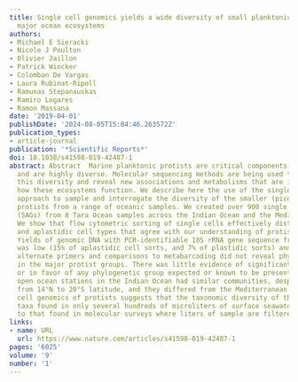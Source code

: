```yaml
---
title: Single cell genomics yields a wide diversity of small planktonic protists across
  major ocean ecosystems
authors:
- Michael E Sieracki
- Nicole J Poulton
- Olivier Jaillon
- Patrick Wincker
- Colomban De Vargas
- Laura Rubinat-Ripoll
- Ramunas Stepanauskas
- Ramiro Logares
- Ramon Massana
date: '2019-04-01'
publishDate: '2024-08-05T15:04:46.263572Z'
publication_types:
- article-journal
publication: '*Scientific Reports*'
doi: 10.1038/s41598-019-42487-1
abstract: Abstract  Marine planktonic protists are critical components of ocean ecosystems
  and are highly diverse. Molecular sequencing methods are being used to describe
  this diversity and reveal new associations and metabolisms that are important to
  how these ecosystems function. We describe here the use of the single cell genomics
  approach to sample and interrogate the diversity of the smaller (pico- and nano-sized)
  protists from a range of oceanic samples. We created over 900 single amplified genomes
  (SAGs) from 8 Tara Ocean samples across the Indian Ocean and the Mediterranean Sea.
  We show that flow cytometric sorting of single cells effectively distinguishes plastidic
  and aplastidic cell types that agree with our understanding of protist phylogeny.
  Yields of genomic DNA with PCR-identifiable 18S rRNA gene sequence from single cells
  was low (15% of aplastidic cell sorts, and 7% of plastidic sorts) and tests with
  alternate primers and comparisons to metabarcoding did not reveal phylogenetic bias
  in the major protist groups. There was little evidence of significant bias against
  or in favor of any phylogenetic group expected or known to be present. The four
  open ocean stations in the Indian Ocean had similar communities, despite ranging
  from 14°N to 20°S latitude, and they differed from the Mediterranean station. Single
  cell genomics of protists suggests that the taxonomic diversity of the dominant
  taxa found in only several hundreds of microliters of surface seawater is similar
  to that found in molecular surveys where liters of sample are filtered.
links:
- name: URL
  url: https://www.nature.com/articles/s41598-019-42487-1
pages: '6025'
volume: '9'
number: '1'
---
```


